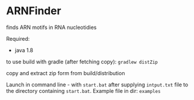 ARNFinder
=========

finds ARN motifs in RNA nucleotidies


Required:
  * java 1.8
	
to use build with gradle (after fetching copy): 
`gradlew distZip`

copy and extract zip form from build/distribution

Launch in command line - with `start.bat` after supplying `intput.txt` file to the directory containing `start.bat`.
Example file in dir: `examples`